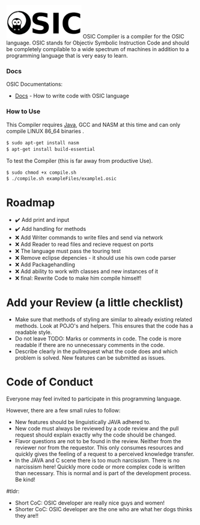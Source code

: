 
<img src="https://github.com/OSIClang/compiler/blob/master/logo/osic-owl-text.png" width="200">
OSIC Compiler is a compiler for the OSIC language. OSIC stands for Objectiv Symbolic Instruction Code and should be completely compilable to a wide spectrum of machines in addition to a programming language that is very easy to learn.

### Docs

OSIC Documentations:

* [Docs](commands.md) - How to write code with OSIC language 

### How to Use

This Compiler requires [Java](https://oracle.com/), GCC and NASM at this time and can only compile LINUX 86_64 binaries .

```sh
$ sudo apt-get install nasm
$ apt-get install build-essential
```

To test the Compiler (this is far away from productive Use).

```sh
$ sudo chmod +x compile.sh
$ ./compile.sh exampleFiles/example1.osic 
```

# Roadmap
- :heavy_check_mark: Add print and input
- :heavy_check_mark: Add handling for methods
- :x: Add Writer commands to write files and send via network
- :x: Add Reader to read files and recieve request on ports
- :x: The language must pass the touring test
- :x: Remove eclipse depencies - it should use his own code parser
- :x: Add Packagehandling
- :x: Add ability to work with classes and new instances of it
- :x: final: Rewrite Code to make him compile himself!

# Add your Review (a little checklist)
- Make sure that methods of styling are similar to already existing related methods. Look at POJO's and helpers. This ensures that the code has a readable style.
- Do not leave TODO: Marks or comments in code. The code is more readable if there are no unnecessary comments in the code.
- Describe clearly in the pullrequest what the code does and which problem is solved. New features can be submitted as issues.

# Code of Conduct

Everyone may feel invited to participate in this programming language.

However, there are a few small rules to follow:
- New features should be linguistically JAVA adhered to.
- New code must always be reviewed by a code review and the pull request should explain exactly why the code should be changed.
- Flavor questions are not to be found in the review. Neither from the reviewer nor from the requestor. This only consumes resources and quickly gives the feeling of a request to a perceived knowledge transfer.
- In the JAVA and C scene there is too much narcissism. There is no narcissism here! Quickly more code or more complex code is written than necessary. This is normal and is part of the development process. Be kind!

#tldr:
- Short CoC: OSIC developer are really nice guys and women!
- Shorter CoC: OSIC developer are the one who are what her dogs thinks they are!!
